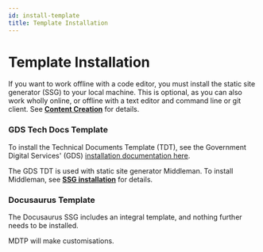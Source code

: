 ```yaml
---
id: install-template
title: Template Installation
---
```


# Template Installation

If you want to work offline with a code editor, you must install the static site generator (SSG) to your local machine. This is optional, as you can also work wholly online, or offline with a text editor and command line or git client. See [**Content Creation**](organisation/content-creation.md) for details.

### GDS Tech Docs Template
To install the Technical Documents Template (TDT), see the Government Digital Services' (GDS)  [installation documentation here](https://tdt-documentation.london.cloudapps.digital/).

The GDS TDT is used with static site generator Middleman. To install Middleman, see [**SSG installation**](/installation/install-ssg.md) for details.

### Docusaurus Template

The Docusaurus SSG includes an integral template, and nothing further needs to be installed.

MDTP will make customisations.

